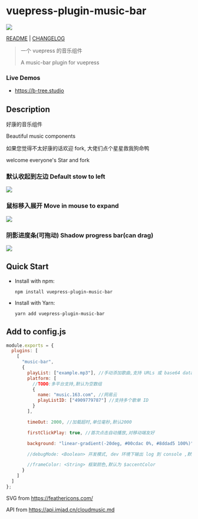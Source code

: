 # vuepress-plugin-music-bar

![](https://raw.githubusercontent.com/moecopilot/B-Tree.studio/master/docs/.vuepress/plugin/vuepress-plugin-music-bar/img/music-bar-0.png)

[README](./README.md) | [CHANGELOG](./CHANGELOG.md)

> 一个 vuepress 的音乐组件
>
> A music-bar plugin for vuepress

### Live Demos

- https://b-tree.studio

## Description

好康的音乐组件

Beautiful music components

如果您觉得不太好康的话欢迎 fork, 大佬们点个星星救我狗命鸭

welcome everyone's Star and fork

### 默认收起到左边 Default stow to left

![](https://raw.githubusercontent.com/moecopilot/B-Tree.studio/master/docs/.vuepress/plugin/vuepress-plugin-music-bar/img/music-bar-1.png)

### 鼠标移入展开 Move in mouse to expand

![](https://raw.githubusercontent.com/moecopilot/B-Tree.studio/master/docs/.vuepress/plugin/vuepress-plugin-music-bar/img/music-bar-2.png)

### 阴影进度条(可拖动) Shadow progress bar(can drag)

![](https://raw.githubusercontent.com/moecopilot/B-Tree.studio/master/docs/.vuepress/plugin/vuepress-plugin-music-bar/img/music-bar-3.png)

## Quick Start

- Install with npm:

  `npm install vuepress-plugin-music-bar`

- Install with Yarn:

  `yarn add vuepress-plugin-music-bar`

## Add to config.js

```js
module.exports = {
  plugins: [
    [
      "music-bar",
      {
        playList: ["example.mp3"], //手动添加歌曲,支持 URLs 或 base64 data URIs ,默认为空数组
        platform: [
          //TODO:多平台支持,默认为空数组
          {
            name: "music.163.com", //网易云
            playListID: ["4909779787"] //支持多个歌单 ID
          }
        ],

        timeOut: 2000, //加载超时,单位毫秒,默认2000

        firstClickPlay: true, //首次点击自动播放,对移动端友好

        background: "linear-gradient(-20deg, #00cdac 0%, #8ddad5 100%)" //主容器样式

        //debugMode: <Boolean> 开发模式, dev 环境下输出 log 到 console ,默认开启

        //frameColor: <String> 框架颜色,默认为 $accentColor
      }
    ]
  ]
};
```

SVG from https://feathericons.com/

API from https://api.imjad.cn/cloudmusic.md
